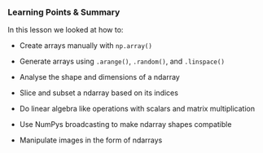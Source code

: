 ### Learning Points & Summary
In this lesson we looked at how to:

- Create arrays manually with `np.array()`

- Generate arrays using  `.arange()`, `.random()`, and `.linspace()`

- Analyse the shape and dimensions of a ndarray

- Slice and subset a ndarray based on its indices

- Do linear algebra like operations with scalars and matrix multiplication

- Use NumPys broadcasting to make ndarray shapes compatible

- Manipulate images in the form of ndarrays
